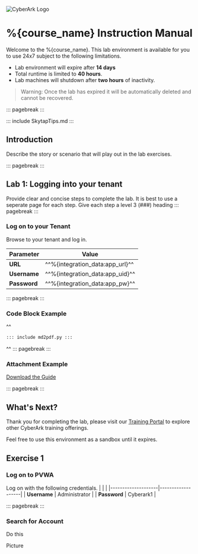![CyberArk Logo](https://www.cyberark.com/wp-content/uploads/2024/10/cyberark-logo.svg)

# %{course_name} Instruction Manual

Welcome to the %{course_name}.  This lab environment is available for you to use 24x7 subject to the following limitations.

- Lab environment will expire after **14 days**
- Total runtime is limited to **40 hours**.
- Lab machines will shutdown after **two hours** of inactivity.

>Warning: Once the lab has expired it will be automatically deleted and cannot be recovered.

::: pagebreak :::

::: include SkytapTips.md :::

## Introduction
Describe the story or scenario that will play out in the lab exercises.

::: pagebreak :::

## Lab 1:  Logging into your tenant
Provide clear and concise steps to complete the lab.  It is best to use a seperate page for each step.  Give each step a level 3 (###) heading
::: pagebreak :::

### Log on to your Tenant
Browse to your tenant and log in.

|   Parameter  | Value                           |
|--------------|---------------------------------|
| **URL**      | ^^%{integration_data:app_url}^^ |
| **Username** | ^^%{integration_data:app_uid}^^ |
| **Password** | ^^%{integration_data:app_pw}^^  |

::: pagebreak :::

### Code Block Example
^^
```python
::: include md2pdf.py :::
```
^^
::: pagebreak :::

### Attachment Example
[Download the Guide](./LabGuide.pdf)

::: pagebreak :::

## What's Next?

Thank you for completing the lab, please visit our [Training Portal](https://training.cyberark.com) to explore other CyberArk training offerings. 

Feel free to use this environment as a sandbox until it expires.



## Exercise 1

### Log on to PVWA
Log on with the following credentials.
|      <!-- -->      |      <!-- -->      |
|--------------------|-------------------|
| **Username** | Administrator |
| **Password**  | Cyberark1     |

::: pagebreak :::

### Search for Account
Do this

Picture
